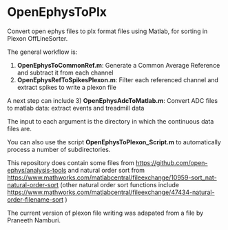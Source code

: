 # OpenEphysToPlx
Convert open ephys files to plx format files using Matlab, for sorting in Plexon OffLineSorter.

The general workflow is:
1) **OpenEphysToCommonRef.m**: Generate a Common Average Reference and subtract it from each channel
2) **OpenEphysRefToSpikesPlexon.m**: Filter each referenced channel and extract spikes to write a plexon file

A next step can include
3) **OpenEphysAdcToMatlab.m**: Convert ADC files to matlab data: extract events and treadmill data

The input to each argument is the directory in which the continuous data files are.

You can also use the script **OpenEphysToPlexon_Script.m** to automatically process a number of subdirectories.

This repository does contain some files from https://github.com/open-ephys/analysis-tools and natural order sort from https://www.mathworks.com/matlabcentral/fileexchange/10959-sort_nat-natural-order-sort (other natural order sort functions include https://www.mathworks.com/matlabcentral/fileexchange/47434-natural-order-filename-sort )

The current version of plexon file writing was adapated from a file by Praneeth Namburi.
